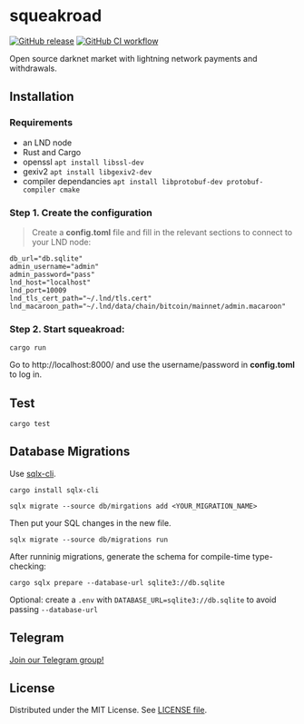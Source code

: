 # squeakroad

[![GitHub release](https://img.shields.io/github/release/yzernik/squeakroad.svg)](https://github.com/yzernik/squeakroad/releases)
[![GitHub CI workflow](https://github.com/yzernik/squeakroad/actions/workflows/ci.yaml/badge.svg)](https://github.com/yzernik/squeakroad/actions/workflows/ci.yaml)

Open source darknet market with lightning network payments and withdrawals.

## Installation

### Requirements
* an LND node
* Rust and Cargo
* openssl `apt install libssl-dev`
* gexiv2 `apt install libgexiv2-dev`
* compiler dependancies `apt install libprotobuf-dev protobuf-compiler cmake`

### Step 1. Create the configuration
> Create a **config.toml** file and fill in the relevant sections to connect to your LND node:

```
db_url="db.sqlite"
admin_username="admin"
admin_password="pass"
lnd_host="localhost"
lnd_port=10009
lnd_tls_cert_path="~/.lnd/tls.cert"
lnd_macaroon_path="~/.lnd/data/chain/bitcoin/mainnet/admin.macaroon"
```

### Step 2. Start squeakroad:

```
cargo run
```

Go to http://localhost:8000/ and use the username/password in **config.toml** to log in.

## Test

```
cargo test
```

## Database Migrations

Use [sqlx-cli](https://crates.io/crates/sqlx-cli/).

`cargo install sqlx-cli`

`sqlx migrate --source db/mirgations add <YOUR_MIGRATION_NAME>`

Then put your SQL changes in the new file. 

`sqlx migrate --source db/migrations run`

After runninig migrations, generate the schema for compile-time type-checking:

`cargo sqlx prepare --database-url sqlite3://db.sqlite`

Optional: create a `.env` with `DATABASE_URL=sqlite3://db.sqlite` to avoid passing `--database-url`

## Telegram

[Join our Telegram group!](https://t.me/squeakroad)

## License

Distributed under the MIT License. See [LICENSE file](LICENSE).
